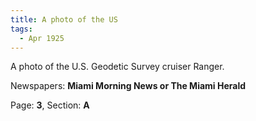 ```yaml
---  
title: A photo of the US  
tags:  
  - Apr 1925  
---  
```

  
A photo of the U.S. Geodetic Survey cruiser Ranger.  
  
Newspapers: **Miami Morning News or The Miami Herald**  
  
Page: **3**, Section: **A** 
